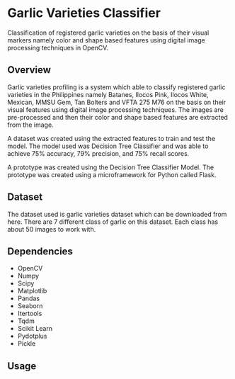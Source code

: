 # Garlic Varieties Classifier
Classification of registered garlic varieties on the basis of their visual markers namely color and shape based features using digital image processing techniques in OpenCV.

## Overview
Garlic varieties profiling is a system which able to classify registered garlic varieties in the Philippines namely Batanes, Ilocos Pink, Ilocos White, Mexican, MMSU Gem, Tan Bolters and VFTA 275 M76 on the basis on their visual features using digital image processing techniques. The images are pre-processed and then their color and shape based features are extracted from the image.

A dataset was created using the extracted features to train and test the model. The model used was Decision Tree Classifier and was able to achieve 75% accuracy, 79% precision, and 75% recall scores.

A prototype was created using the Decision Tree Classifier Model. The prototype was created using a microframework for Python called Flask.

## Dataset
The dataset used is garlic varieties dataset which can be downloaded from here. There are 7 different class of garlic on this dataset. Each class has about 50 images to work with.

## Dependencies
- OpenCV
- Numpy
- Scipy
- Matplotlib
- Pandas
- Seaborn
- Itertools
- Tqdm
- Scikit Learn
- Pydotplus
- Pickle

## Usage
